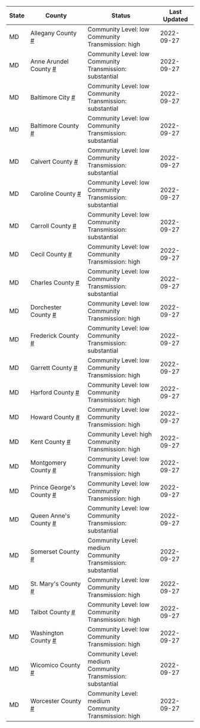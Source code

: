 State | County | Status | Last Updated
--- | --- | --- | --- 
MD | Allegany County <a href="#allegany_county">#</a> | <a name="allegany_county"></a>Community Level: low<br/>Community Transmission: high | 2022-09-27
MD | Anne Arundel County <a href="#anne_arundel_county">#</a> | <a name="anne_arundel_county"></a>Community Level: low<br/>Community Transmission: substantial | 2022-09-27
MD | Baltimore City <a href="#baltimore_city">#</a> | <a name="baltimore_city"></a>Community Level: low<br/>Community Transmission: substantial | 2022-09-27
MD | Baltimore County <a href="#baltimore_county">#</a> | <a name="baltimore_county"></a>Community Level: low<br/>Community Transmission: substantial | 2022-09-27
MD | Calvert County <a href="#calvert_county">#</a> | <a name="calvert_county"></a>Community Level: low<br/>Community Transmission: substantial | 2022-09-27
MD | Caroline County <a href="#caroline_county">#</a> | <a name="caroline_county"></a>Community Level: low<br/>Community Transmission: substantial | 2022-09-27
MD | Carroll County <a href="#carroll_county">#</a> | <a name="carroll_county"></a>Community Level: low<br/>Community Transmission: substantial | 2022-09-27
MD | Cecil County <a href="#cecil_county">#</a> | <a name="cecil_county"></a>Community Level: low<br/>Community Transmission: high | 2022-09-27
MD | Charles County <a href="#charles_county">#</a> | <a name="charles_county"></a>Community Level: low<br/>Community Transmission: substantial | 2022-09-27
MD | Dorchester County <a href="#dorchester_county">#</a> | <a name="dorchester_county"></a>Community Level: low<br/>Community Transmission: high | 2022-09-27
MD | Frederick County <a href="#frederick_county">#</a> | <a name="frederick_county"></a>Community Level: low<br/>Community Transmission: substantial | 2022-09-27
MD | Garrett County <a href="#garrett_county">#</a> | <a name="garrett_county"></a>Community Level: low<br/>Community Transmission: high | 2022-09-27
MD | Harford County <a href="#harford_county">#</a> | <a name="harford_county"></a>Community Level: low<br/>Community Transmission: high | 2022-09-27
MD | Howard County <a href="#howard_county">#</a> | <a name="howard_county"></a>Community Level: low<br/>Community Transmission: high | 2022-09-27
MD | Kent County <a href="#kent_county">#</a> | <a name="kent_county"></a>Community Level: high<br/>Community Transmission: high | 2022-09-27
MD | Montgomery County <a href="#montgomery_county">#</a> | <a name="montgomery_county"></a>Community Level: low<br/>Community Transmission: high | 2022-09-27
MD | Prince George's County <a href="#prince_george's_county">#</a> | <a name="prince_george's_county"></a>Community Level: low<br/>Community Transmission: high | 2022-09-27
MD | Queen Anne's County <a href="#queen_anne's_county">#</a> | <a name="queen_anne's_county"></a>Community Level: low<br/>Community Transmission: substantial | 2022-09-27
MD | Somerset County <a href="#somerset_county">#</a> | <a name="somerset_county"></a>Community Level: medium<br/>Community Transmission: substantial | 2022-09-27
MD | St. Mary's County <a href="#st._mary's_county">#</a> | <a name="st._mary's_county"></a>Community Level: low<br/>Community Transmission: high | 2022-09-27
MD | Talbot County <a href="#talbot_county">#</a> | <a name="talbot_county"></a>Community Level: low<br/>Community Transmission: high | 2022-09-27
MD | Washington County <a href="#washington_county">#</a> | <a name="washington_county"></a>Community Level: low<br/>Community Transmission: high | 2022-09-27
MD | Wicomico County <a href="#wicomico_county">#</a> | <a name="wicomico_county"></a>Community Level: medium<br/>Community Transmission: substantial | 2022-09-27
MD | Worcester County <a href="#worcester_county">#</a> | <a name="worcester_county"></a>Community Level: medium<br/>Community Transmission: high | 2022-09-27
